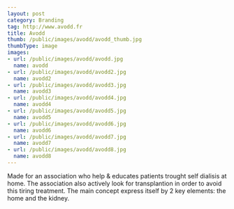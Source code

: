 ```yaml
---
layout: post
category: Branding
tag: http://www.avodd.fr
title: Avodd
thumb: /public/images/avodd/avodd_thumb.jpg
thumbType: image
images:
- url: /public/images/avodd/avodd.jpg
  name: avodd
- url: /public/images/avodd/avodd2.jpg
  name: avodd2
- url: /public/images/avodd/avodd3.jpg
  name: avodd3
- url: /public/images/avodd/avodd4.jpg
  name: avodd4
- url: /public/images/avodd/avodd5.jpg
  name: avodd5
- url: /public/images/avodd/avodd6.jpg
  name: avodd6
- url: /public/images/avodd/avodd7.jpg
  name: avodd7
- url: /public/images/avodd/avodd8.jpg
  name: avodd8
---
```

Made for an association who help & educates patients trought self dialisis at home. The association also actively look for transplantion in order to avoid this tiring treatment.
The main concept express itself by 2 key elements: the home and the kidney.
